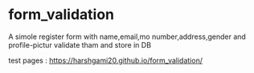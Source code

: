 # form_validation
A simole register form with name,email,mo number,address,gender and profile-pictur validate tham and store in DB

test pages :
https://harshgami20.github.io/form_validation/
